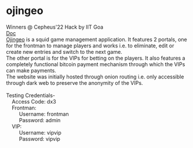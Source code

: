 # ojingeo
Winners @ Cepheus'22 Hack by IIT Goa <br />
[Doc](https://drive.google.com/file/d/1zNy_sa1xCeEg76hLX3Wy_kuV4L99jxQ4/view?usp=sharing) <br />
[Ojingeo](https://ojingeo.ndureja.com) is a squid game management application. It features 2 portals, one for the frontman to manage players and works i.e. to eliminate, edit or create new entries and switch to the next game.</br>
The other portal is for the VIPs for betting on the players. It also features a completely functional bitcoin payment mechanism through which the VIPs can make payments.  
The website was initially hosted through onion routing i.e. only accessible through dark web to preserve the anonymity of the VIPs.
<br /><br />
Testing Credentials- <br/>
    Access Code: dx3<br/>
    Frontman: <br/>
         Username: frontman<br/>
         Password: admin<br/>
    VIP: <br />
         Username: vipvip <br/>
         Password: vipvip <br />

